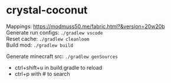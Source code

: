 # crystal-coconut

Mappings: <https://modmuss50.me/fabric.html?&version=20w20b>  
Generate run configs: `./gradlew vscode`  
Reset cache: `./gradlew cleanloom`  
Build mod: `./gradlew build`  

Generate minecraft src: `./gradlew genSources`

- ctrl+shift+u in build.gradle to reload
- ctrl+p with # to search
